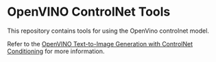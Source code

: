 # OpenVINO ControlNet Tools

This repository contains tools for using the OpenVino controlnet model.

Refer to the [OpenVINO Text-to-Image Generation with ControlNet Conditioning](https://docs.openvino.ai/2024/notebooks/235-controlnet-stable-diffusion-with-output.html) for more information.

